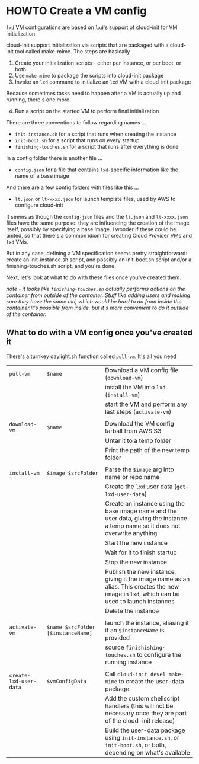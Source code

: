 # HOWTO Create a VM config

`lxd` VM configurations are based on `lxd`'s support of cloud-init for VM initialization.

cloud-init support initialization via scripts that are packaged with a cloud-init tool called make-mime. The steps are basically
1. Create your initialization scripts - either per instance, or per boot, or both
1. Use `make-mime` to package the scripts into cloud-init package
1. Invoke an `lxd` command to initialize an `lxd` VM with a cloud-init package

Because sometimes tasks need to happen after a VM is actually up and running, there's one more

4. Run a script on the started VM to perform final initialization

There are three conventions to follow regarding names ...
- `init-instance.sh` for a script that runs when creating the instance
- `init-boot.sh` for a script that runs on every startup
- `finishing-touches.sh` for a script that runs after everything is done

In a config folder there is another file ...
- `config.json` for a file that contains `lxd`-specific information like the name of a base image 

And there are a few config folders with files like this ...
- `lt.json` or `lt-xxxx.json` for launch template files, used by AWS to configure cloud-init

It seems as though the `config-json` files and the `lt.json` and `lt-xxxx.json` files have the same purpose: they are influencing the creation of the image itself, possibly by specifying a base image. I wonder if these could be united, so that there's a common idiom for creating Cloud Provider VMs and `lxd` VMs.

But in any case, defining a VM specification seems pretty straightforward: create an init-instance.sh script, and possibly an init-boot.sh script and/or a finishing-touches.sh script, and you're done.

Next, let's look at what to do with these files once you've created them.

_note - it looks like `finishing-touches.sh` actually performs actions on the container from outside of the container. Stuff like adding users and making sure they have the same uid, which would be hard to do from inside the container.It's possible from inside. but it's more convenient to do it outside of the container._

## What to do with a VM config once you've created it

There's a turnkey daylight.sh function called `pull-vm`. It's all you need

|  |  | |
| --- | --- | --- |
| `pull-vm` | `$name` | Download a VM config file (`download-vm`)
| | | install the VM into `lxd` (`install-vm`) |
| | | start the VM and perform any last steps (`activate-vm`) ||
|  |  | |
| `download-vm` | `$name` | Download the VM config tarball from AWS S3 |
| | | Untar it to a temp folder | 
| | | Print the path of the new temp folder |
|  |  | |
| `install-vm` | `$image $srcFolder` | Parse the `$image` arg into name or repo:name |
| | | Create the `lxd` user data (`get-lxd-user-data`) 
| | | Create an instance using the base image name and the user data, giving the instance a temp name so it does not overwrite anything |
| | | Start the new instance
| | | Wait for it to finish startup
| | | Stop the new instance
| | | Publish the new instance, giving it the image name as an alias. This creates the new image in `lxd`, which can be used to launch instances
| | | Delete the instance
|  |  | |
| `activate-vm` | `$name $srcFolder [$instanceName]` | launch the instance, aliasing it if an `$instanceName` is provided
| | | source `finishishing-touches.sh` to configure the running instance
|  |  | |
| `create-lxd-user-data` | `$vmConfigData` | Call `cloud-init devel make-mime` to create the user-data package
| | | Add the custom shellscript handlers (this will not be necessary once they are part of the cloud-init release)
| | | Build the user-data package using `init-instance.sh`, or `init-boot.sh`, or both, depending on what's available